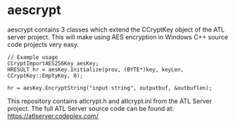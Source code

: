 # aescrypt

aescrypt contains 3 classes which extend the CCryptKey object of the ATL server project.  This will make using AES encryption in Windows C++ source code projects very easy.

~~~~
// Example usage
CCryptImportAES256Key aesKey;
HRESULT hr = aesKey.Initialize(prov, (BYTE*)key, keyLen, CCryptKey::EmptyKey, 0);

hr = aesKey.EncryptString("input string", outputbuf, &outbuflen);
~~~~

This repository contains atlcrypt.h and atlcrypt.inl from the ATL Server project.  The full ATL Server source code can be found at: https://atlserver.codeplex.com/
